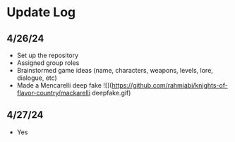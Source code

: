 # Update Log
## 4/26/24
- Set up the repository
- Assigned group roles
- Brainstormed game ideas (name, characters, weapons, levels, lore, dialogue, etc)
- Made a Mencarelli deep fake
![](https://github.com/rahmiabi/knights-of-flavor-country/mackarelli deepfake.gif)

## 4/27/24
- Yes
